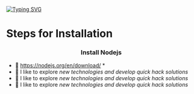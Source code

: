 [![Typing SVG](https://readme-typing-svg.demolab.com?font=Fira+Code&pause=1000&width=435&lines=Share+files+!+have+fun)](https://git.io/typing-svg)

#  Steps for Installation #


<h3 align="center">Install Nodejs </h3>

- 🔭 https://nodejs.org/en/download/ *
- 🔭 I like to explore *new technologies and develop quick hack solutions*
- 🔭 I like to explore *new technologies and develop quick hack solutions*
- 🔭 I like to explore *new technologies and develop quick hack solutions*




